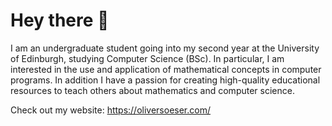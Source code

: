 # Hey there :wave:

I am an undergraduate student going into my second year at the University of Edinburgh, studying Computer Science (BSc). In particular, I am interested in the use and application of mathematical concepts in computer programs. In addition I have a passion for creating high-quality educational resources to teach others about mathematics and computer science.

Check out my website: https://oliversoeser.com/
